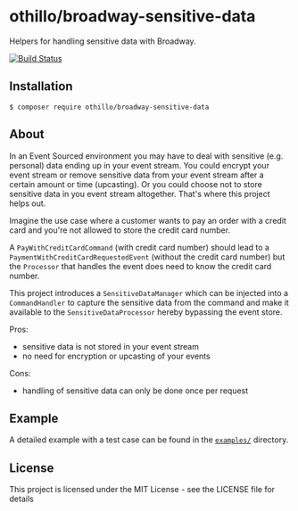othillo/broadway-sensitive-data
===============================

Helpers for handling sensitive data with Broadway.

[![Build Status](https://travis-ci.org/othillo/broadway-sensitive-data.svg?branch=master)](https://travis-ci.org/othillo/othillo/broadway-sensitive-data)

## Installation

```
$ composer require othillo/broadway-sensitive-data
```

## About
In an Event Sourced environment you may have to deal with sensitive (e.g. personal) data
ending up in your event stream. You could encrypt your event stream or remove sensitive data
from your event stream after a certain amount or time (upcasting). Or you could choose not to
store sensitive data in you event stream altogether. That's where this project helps out.

Imagine the use case where a customer wants to pay an order with a credit card and you're not 
allowed to store the credit card number.

A `PayWithCreditCardCommand` (with credit card number) should lead to a
`PaymentWithCreditCardRequestedEvent` (without the credit card number) but the `Processor` that
handles the event does need to know the credit card number.

This project introduces a `SensitiveDataManager` which can be injected into a `CommandHandler`
to capture the sensitive data from the command and make it available to the `SensitiveDataProcessor`
hereby bypassing the event store.

Pros:
* sensitive data is not stored in your event stream
* no need for encryption or upcasting of your events

Cons:
* handling of sensitive data can only be done once per request

## Example

A detailed example with a test case can be found in the [`examples/`][examples] directory.

[examples]: examples/

## License
This project is licensed under the MIT License - see the LICENSE file for details
